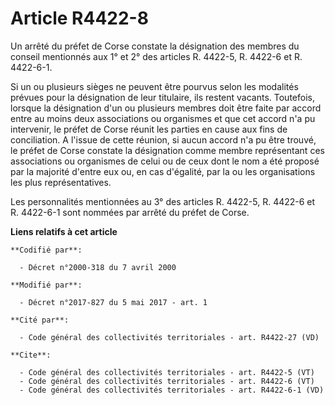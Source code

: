 # Article R4422-8

Un arrêté du préfet de Corse constate la désignation des membres du conseil mentionnés aux 1° et 2° des articles R. 4422-5,
R. 4422-6 et R. 4422-6-1. 

Si un ou plusieurs sièges ne peuvent être pourvus selon les modalités prévues pour la désignation de leur titulaire, ils
restent vacants. Toutefois, lorsque la désignation d'un ou plusieurs membres doit être faite par accord entre au moins deux
associations ou organismes et que cet accord n'a pu intervenir, le préfet de Corse réunit les parties en cause aux fins de
conciliation. A l'issue de cette réunion, si aucun accord n'a pu être trouvé, le préfet de Corse constate la désignation
comme membre représentant ces associations ou organismes de celui ou de ceux dont le nom a été proposé par la majorité
d'entre eux ou, en cas d'égalité, par la ou les organisations les plus représentatives. 

Les personnalités mentionnées au 3° des articles R. 4422-5, R. 4422-6 et R. 4422-6-1 sont nommées par arrêté du préfet de
Corse.

**Liens relatifs à cet article**

	**Codifié par**:

	  - Décret n°2000-318 du 7 avril 2000

	**Modifié par**:

	  - Décret n°2017-827 du 5 mai 2017 - art. 1

	**Cité par**:

	  - Code général des collectivités territoriales - art. R4422-27 (VD)

	**Cite**:

	  - Code général des collectivités territoriales - art. R4422-5 (VT)
	  - Code général des collectivités territoriales - art. R4422-6 (VT)
	  - Code général des collectivités territoriales - art. R4422-6-1 (VD)
